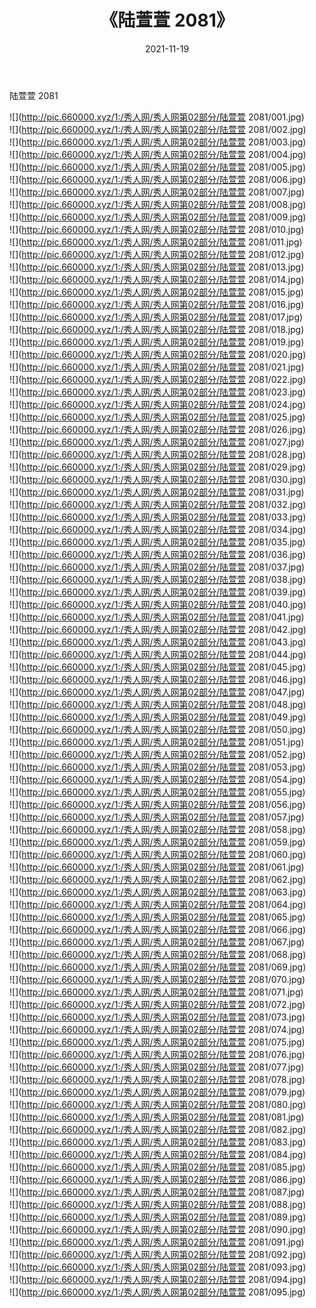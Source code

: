 ﻿---
layout: post
title:  《陆萱萱 2081》
date:   2021-11-19
img: http://pic.660000.xyz/1:/秀人网/秀人网第02部分/陆萱萱 2081/000.jpg
categories: [美女, 清纯, 唯美]
---

陆萱萱 2081

  ![](http://pic.660000.xyz/1:/秀人网/秀人网第02部分/陆萱萱 2081/001.jpg) <br> ![](http://pic.660000.xyz/1:/秀人网/秀人网第02部分/陆萱萱 2081/002.jpg) <br> ![](http://pic.660000.xyz/1:/秀人网/秀人网第02部分/陆萱萱 2081/003.jpg) <br> ![](http://pic.660000.xyz/1:/秀人网/秀人网第02部分/陆萱萱 2081/004.jpg) <br> ![](http://pic.660000.xyz/1:/秀人网/秀人网第02部分/陆萱萱 2081/005.jpg) <br> ![](http://pic.660000.xyz/1:/秀人网/秀人网第02部分/陆萱萱 2081/006.jpg) <br> ![](http://pic.660000.xyz/1:/秀人网/秀人网第02部分/陆萱萱 2081/007.jpg) <br> ![](http://pic.660000.xyz/1:/秀人网/秀人网第02部分/陆萱萱 2081/008.jpg) <br> ![](http://pic.660000.xyz/1:/秀人网/秀人网第02部分/陆萱萱 2081/009.jpg) <br> ![](http://pic.660000.xyz/1:/秀人网/秀人网第02部分/陆萱萱 2081/010.jpg) <br> ![](http://pic.660000.xyz/1:/秀人网/秀人网第02部分/陆萱萱 2081/011.jpg) <br> ![](http://pic.660000.xyz/1:/秀人网/秀人网第02部分/陆萱萱 2081/012.jpg) <br> ![](http://pic.660000.xyz/1:/秀人网/秀人网第02部分/陆萱萱 2081/013.jpg) <br> ![](http://pic.660000.xyz/1:/秀人网/秀人网第02部分/陆萱萱 2081/014.jpg) <br> ![](http://pic.660000.xyz/1:/秀人网/秀人网第02部分/陆萱萱 2081/015.jpg) <br> ![](http://pic.660000.xyz/1:/秀人网/秀人网第02部分/陆萱萱 2081/016.jpg) <br> ![](http://pic.660000.xyz/1:/秀人网/秀人网第02部分/陆萱萱 2081/017.jpg) <br> ![](http://pic.660000.xyz/1:/秀人网/秀人网第02部分/陆萱萱 2081/018.jpg) <br> ![](http://pic.660000.xyz/1:/秀人网/秀人网第02部分/陆萱萱 2081/019.jpg) <br> ![](http://pic.660000.xyz/1:/秀人网/秀人网第02部分/陆萱萱 2081/020.jpg) <br> ![](http://pic.660000.xyz/1:/秀人网/秀人网第02部分/陆萱萱 2081/021.jpg) <br> ![](http://pic.660000.xyz/1:/秀人网/秀人网第02部分/陆萱萱 2081/022.jpg) <br> ![](http://pic.660000.xyz/1:/秀人网/秀人网第02部分/陆萱萱 2081/023.jpg) <br> ![](http://pic.660000.xyz/1:/秀人网/秀人网第02部分/陆萱萱 2081/024.jpg) <br> ![](http://pic.660000.xyz/1:/秀人网/秀人网第02部分/陆萱萱 2081/025.jpg) <br> ![](http://pic.660000.xyz/1:/秀人网/秀人网第02部分/陆萱萱 2081/026.jpg) <br> ![](http://pic.660000.xyz/1:/秀人网/秀人网第02部分/陆萱萱 2081/027.jpg) <br> ![](http://pic.660000.xyz/1:/秀人网/秀人网第02部分/陆萱萱 2081/028.jpg) <br> ![](http://pic.660000.xyz/1:/秀人网/秀人网第02部分/陆萱萱 2081/029.jpg) <br> ![](http://pic.660000.xyz/1:/秀人网/秀人网第02部分/陆萱萱 2081/030.jpg) <br> ![](http://pic.660000.xyz/1:/秀人网/秀人网第02部分/陆萱萱 2081/031.jpg) <br> ![](http://pic.660000.xyz/1:/秀人网/秀人网第02部分/陆萱萱 2081/032.jpg) <br> ![](http://pic.660000.xyz/1:/秀人网/秀人网第02部分/陆萱萱 2081/033.jpg) <br> ![](http://pic.660000.xyz/1:/秀人网/秀人网第02部分/陆萱萱 2081/034.jpg) <br> ![](http://pic.660000.xyz/1:/秀人网/秀人网第02部分/陆萱萱 2081/035.jpg) <br> ![](http://pic.660000.xyz/1:/秀人网/秀人网第02部分/陆萱萱 2081/036.jpg) <br> ![](http://pic.660000.xyz/1:/秀人网/秀人网第02部分/陆萱萱 2081/037.jpg) <br> ![](http://pic.660000.xyz/1:/秀人网/秀人网第02部分/陆萱萱 2081/038.jpg) <br> ![](http://pic.660000.xyz/1:/秀人网/秀人网第02部分/陆萱萱 2081/039.jpg) <br> ![](http://pic.660000.xyz/1:/秀人网/秀人网第02部分/陆萱萱 2081/040.jpg) <br> ![](http://pic.660000.xyz/1:/秀人网/秀人网第02部分/陆萱萱 2081/041.jpg) <br> ![](http://pic.660000.xyz/1:/秀人网/秀人网第02部分/陆萱萱 2081/042.jpg) <br> ![](http://pic.660000.xyz/1:/秀人网/秀人网第02部分/陆萱萱 2081/043.jpg) <br> ![](http://pic.660000.xyz/1:/秀人网/秀人网第02部分/陆萱萱 2081/044.jpg) <br> ![](http://pic.660000.xyz/1:/秀人网/秀人网第02部分/陆萱萱 2081/045.jpg) <br> ![](http://pic.660000.xyz/1:/秀人网/秀人网第02部分/陆萱萱 2081/046.jpg) <br> ![](http://pic.660000.xyz/1:/秀人网/秀人网第02部分/陆萱萱 2081/047.jpg) <br> ![](http://pic.660000.xyz/1:/秀人网/秀人网第02部分/陆萱萱 2081/048.jpg) <br> ![](http://pic.660000.xyz/1:/秀人网/秀人网第02部分/陆萱萱 2081/049.jpg) <br> ![](http://pic.660000.xyz/1:/秀人网/秀人网第02部分/陆萱萱 2081/050.jpg) <br> ![](http://pic.660000.xyz/1:/秀人网/秀人网第02部分/陆萱萱 2081/051.jpg) <br> ![](http://pic.660000.xyz/1:/秀人网/秀人网第02部分/陆萱萱 2081/052.jpg) <br> ![](http://pic.660000.xyz/1:/秀人网/秀人网第02部分/陆萱萱 2081/053.jpg) <br> ![](http://pic.660000.xyz/1:/秀人网/秀人网第02部分/陆萱萱 2081/054.jpg) <br> ![](http://pic.660000.xyz/1:/秀人网/秀人网第02部分/陆萱萱 2081/055.jpg) <br> ![](http://pic.660000.xyz/1:/秀人网/秀人网第02部分/陆萱萱 2081/056.jpg) <br> ![](http://pic.660000.xyz/1:/秀人网/秀人网第02部分/陆萱萱 2081/057.jpg) <br> ![](http://pic.660000.xyz/1:/秀人网/秀人网第02部分/陆萱萱 2081/058.jpg) <br> ![](http://pic.660000.xyz/1:/秀人网/秀人网第02部分/陆萱萱 2081/059.jpg) <br> ![](http://pic.660000.xyz/1:/秀人网/秀人网第02部分/陆萱萱 2081/060.jpg) <br> ![](http://pic.660000.xyz/1:/秀人网/秀人网第02部分/陆萱萱 2081/061.jpg) <br> ![](http://pic.660000.xyz/1:/秀人网/秀人网第02部分/陆萱萱 2081/062.jpg) <br> ![](http://pic.660000.xyz/1:/秀人网/秀人网第02部分/陆萱萱 2081/063.jpg) <br> ![](http://pic.660000.xyz/1:/秀人网/秀人网第02部分/陆萱萱 2081/064.jpg) <br> ![](http://pic.660000.xyz/1:/秀人网/秀人网第02部分/陆萱萱 2081/065.jpg) <br> ![](http://pic.660000.xyz/1:/秀人网/秀人网第02部分/陆萱萱 2081/066.jpg) <br> ![](http://pic.660000.xyz/1:/秀人网/秀人网第02部分/陆萱萱 2081/067.jpg) <br> ![](http://pic.660000.xyz/1:/秀人网/秀人网第02部分/陆萱萱 2081/068.jpg) <br> ![](http://pic.660000.xyz/1:/秀人网/秀人网第02部分/陆萱萱 2081/069.jpg) <br> ![](http://pic.660000.xyz/1:/秀人网/秀人网第02部分/陆萱萱 2081/070.jpg) <br> ![](http://pic.660000.xyz/1:/秀人网/秀人网第02部分/陆萱萱 2081/071.jpg) <br> ![](http://pic.660000.xyz/1:/秀人网/秀人网第02部分/陆萱萱 2081/072.jpg) <br> ![](http://pic.660000.xyz/1:/秀人网/秀人网第02部分/陆萱萱 2081/073.jpg) <br> ![](http://pic.660000.xyz/1:/秀人网/秀人网第02部分/陆萱萱 2081/074.jpg) <br> ![](http://pic.660000.xyz/1:/秀人网/秀人网第02部分/陆萱萱 2081/075.jpg) <br> ![](http://pic.660000.xyz/1:/秀人网/秀人网第02部分/陆萱萱 2081/076.jpg) <br> ![](http://pic.660000.xyz/1:/秀人网/秀人网第02部分/陆萱萱 2081/077.jpg) <br> ![](http://pic.660000.xyz/1:/秀人网/秀人网第02部分/陆萱萱 2081/078.jpg) <br> ![](http://pic.660000.xyz/1:/秀人网/秀人网第02部分/陆萱萱 2081/079.jpg) <br> ![](http://pic.660000.xyz/1:/秀人网/秀人网第02部分/陆萱萱 2081/080.jpg) <br> ![](http://pic.660000.xyz/1:/秀人网/秀人网第02部分/陆萱萱 2081/081.jpg) <br> ![](http://pic.660000.xyz/1:/秀人网/秀人网第02部分/陆萱萱 2081/082.jpg) <br> ![](http://pic.660000.xyz/1:/秀人网/秀人网第02部分/陆萱萱 2081/083.jpg) <br> ![](http://pic.660000.xyz/1:/秀人网/秀人网第02部分/陆萱萱 2081/084.jpg) <br> ![](http://pic.660000.xyz/1:/秀人网/秀人网第02部分/陆萱萱 2081/085.jpg) <br> ![](http://pic.660000.xyz/1:/秀人网/秀人网第02部分/陆萱萱 2081/086.jpg) <br> ![](http://pic.660000.xyz/1:/秀人网/秀人网第02部分/陆萱萱 2081/087.jpg) <br> ![](http://pic.660000.xyz/1:/秀人网/秀人网第02部分/陆萱萱 2081/088.jpg) <br> ![](http://pic.660000.xyz/1:/秀人网/秀人网第02部分/陆萱萱 2081/089.jpg) <br> ![](http://pic.660000.xyz/1:/秀人网/秀人网第02部分/陆萱萱 2081/090.jpg) <br> ![](http://pic.660000.xyz/1:/秀人网/秀人网第02部分/陆萱萱 2081/091.jpg) <br> ![](http://pic.660000.xyz/1:/秀人网/秀人网第02部分/陆萱萱 2081/092.jpg) <br> ![](http://pic.660000.xyz/1:/秀人网/秀人网第02部分/陆萱萱 2081/093.jpg) <br> ![](http://pic.660000.xyz/1:/秀人网/秀人网第02部分/陆萱萱 2081/094.jpg) <br> ![](http://pic.660000.xyz/1:/秀人网/秀人网第02部分/陆萱萱 2081/095.jpg) <br>